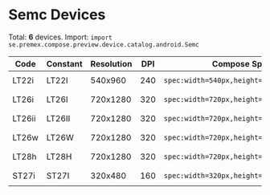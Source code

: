 # Semc Devices

Total: **6** devices. Import: `import se.premex.compose.preview.device.catalog.android.Semc`

| Code | Constant | Resolution | DPI | Compose Spec | Preview Usage |
|------|----------|------------|-----|-------------|---------------|
| LT22i | LT22I | 540x960 | 240 | `spec:width=540px,height=960px,dpi=240` | `@Preview(device = Semc.LT22I)` |
| LT26i | LT26I | 720x1280 | 320 | `spec:width=720px,height=1280px,dpi=320` | `@Preview(device = Semc.LT26I)` |
| LT26ii | LT26II | 720x1280 | 320 | `spec:width=720px,height=1280px,dpi=320` | `@Preview(device = Semc.LT26II)` |
| LT26w | LT26W | 720x1280 | 320 | `spec:width=720px,height=1280px,dpi=320` | `@Preview(device = Semc.LT26W)` |
| LT28h | LT28H | 720x1280 | 320 | `spec:width=720px,height=1280px,dpi=320` | `@Preview(device = Semc.LT28H)` |
| ST27i | ST27I | 320x480 | 160 | `spec:width=320px,height=480px,dpi=160` | `@Preview(device = Semc.ST27I)` |

<!-- Generated automatically. Do not edit manually. -->
